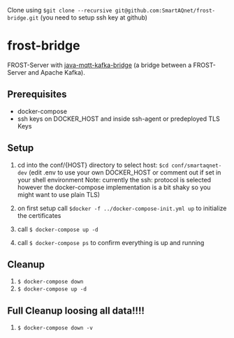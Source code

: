 Clone using `$git clone --recursive git@github.com:SmartAQnet/frost-bridge.git` (you need to setup ssh key at github)

# frost-bridge

FROST-Server with [java-mqtt-kafka-bridge](https://github.com/SmartAQnet/java-mqtt-kafka-bridge) (a bridge between a FROST-Server and Apache Kafka).

## Prerequisites
* docker-compose
* ssh keys on DOCKER_HOST and inside ssh-agent or predeployed TLS Keys

## Setup

1. cd into the conf/{HOST} directory to select host: `$cd conf/smartaqnet-dev` (edit .env to use your own DOCKER_HOST or comment out if set in your shell environment Note: currently the ssh: protocol is selected however the docker-compose implementation is a bit shaky so you might want to use plain TLS)

3. on first setup call `$docker -f ../docker-compose-init.yml up` to initialize the certificates

4. call `$ docker-compose up -d` 

5. call `$ docker-compose ps`  to confirm everything is up and running

## Cleanup 

1. `$ docker-compose down`
2. `$ docker-compose up -d`

## Full Cleanup loosing all data!!!!

1. `$ docker-compose down -v`
